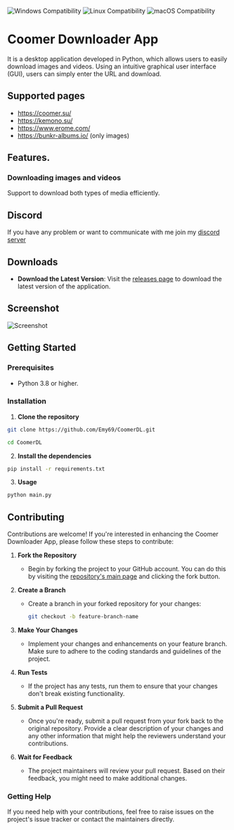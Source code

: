 ![Windows Compatibility](https://img.shields.io/badge/Windows-10%2C%2011-blue)
![Linux Compatibility](https://img.shields.io/badge/Linux-Compatible-green)
![macOS Compatibility](https://img.shields.io/badge/macOS-Coming%20Soon-lightgrey)

# Coomer Downloader App 
It is a desktop application developed in Python, which allows users to easily download images and videos. Using an intuitive graphical user interface (GUI), users can simply enter the URL and download.
## Supported pages
- https://coomer.su/
- https://kemono.su/
- https://www.erome.com/
- https://bunkr-albums.io/ (only images)

## Features.
    
### Downloading images and videos
Support to download both types of media efficiently.

## Discord
If you have any problem or want to communicate with me join my [discord server](https://discord.gg/ku8gSPsesh)

## Downloads

- **Download the Latest Version**: Visit the [releases page](https://github.com/Emy69/CoomerDL/releases) to download the latest version of the application.


## Screenshot
![Screenshot](https://github.com/Emy69/CoomerDL/blob/main/resources/screenshots/Screenshot%202024-04-27.png)



## Getting Started

### Prerequisites
- Python 3.8 or higher.

### Installation

1. **Clone the repository**
```bash
git clone https://github.com/Emy69/CoomerDL.git
```

```bash
cd CoomerDL
```

2. **Install the dependencies**
```bash
pip install -r requirements.txt
```

3. **Usage**
```bash
python main.py
```
## Contributing

Contributions are welcome! If you're interested in enhancing the Coomer Downloader App, please follow these steps to contribute:

1. **Fork the Repository**
   - Begin by forking the project to your GitHub account. You can do this by visiting the [repository's main page](https://github.com/Emy69/CoomerDL) and clicking the fork button.

2. **Create a Branch**
   - Create a branch in your forked repository for your changes:
     ```bash
     git checkout -b feature-branch-name
     ```

3. **Make Your Changes**
   - Implement your changes and enhancements on your feature branch. Make sure to adhere to the coding standards and guidelines of the project.

4. **Run Tests**
   - If the project has any tests, run them to ensure that your changes don't break existing functionality.

5. **Submit a Pull Request**
   - Once you're ready, submit a pull request from your fork back to the original repository. Provide a clear description of your changes and any other information that might help the reviewers understand your contributions.

6. **Wait for Feedback**
   - The project maintainers will review your pull request. Based on their feedback, you might need to make additional changes.

### Getting Help

If you need help with your contributions, feel free to raise issues on the project's issue tracker or contact the maintainers directly.

